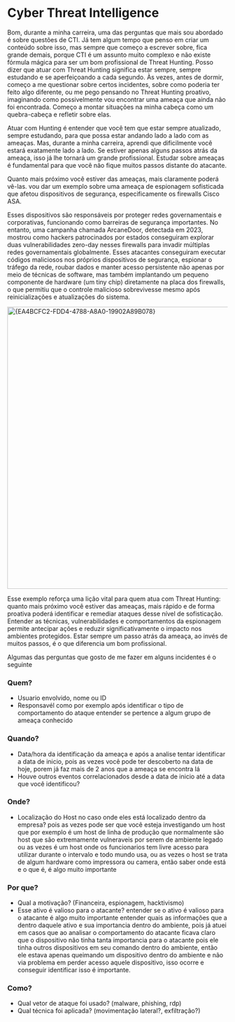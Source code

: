 # Cyber Threat Intelligence

Bom, durante a minha carreira, uma das perguntas que mais sou abordado é sobre questões de CTI. Já tem algum tempo que penso em criar um conteúdo sobre isso, mas sempre que começo a escrever sobre, fica grande demais, porque CTI é um assunto muito complexo e não existe fórmula mágica para ser um bom profissional de Threat Hunting. Posso dizer que atuar com Threat Hunting significa estar sempre, sempre estudando e se aperfeiçoando a cada segundo. Às vezes, antes de dormir, começo a me questionar sobre certos incidentes, sobre como poderia ter feito algo diferente, ou me pego pensando no Threat Hunting proativo, imaginando como possivelmente vou encontrar uma ameaça que ainda não foi encontrada. Começo a montar situações na minha cabeça como um quebra-cabeça e refletir sobre elas.

Atuar com Hunting é entender que você tem que estar sempre atualizado, sempre estudando, para que possa estar andando lado a lado com as ameaças. Mas, durante a minha carreira, aprendi que dificilmente você estará exatamente lado a lado. Se estiver apenas alguns passos atrás da ameaça, isso já lhe tornará um grande profissional. Estudar sobre ameaças é fundamental para que você não fique muitos passos distante do atacante.

Quanto mais próximo você estiver das ameaças, mais claramente poderá vê-las. vou dar um exemplo sobre uma ameaça de espionagem sofisticada que afetou dispositivos de segurança, especificamente os firewalls Cisco ASA.

Esses dispositivos são responsáveis por proteger redes governamentais e corporativas, funcionando como barreiras de segurança importantes. No entanto, uma campanha chamada ArcaneDoor, detectada em 2023, mostrou como hackers patrocinados por estados conseguiram explorar duas vulnerabilidades zero-day nesses firewalls para invadir múltiplas redes governamentais globalmente. Esses atacantes conseguiram executar códigos maliciosos nos próprios dispositivos de segurança, espionar o tráfego da rede, roubar dados e manter acesso persistente não apenas por meio de técnicas de software, mas também implantando um pequeno componente de hardware (um tiny chip) diretamente na placa dos firewalls, o que permitiu que o controle malicioso sobrevivesse mesmo após reinicializações e atualizações do sistema.

<img width="870" height="643" alt="{EA4BCFC2-FDD4-4788-A8A0-19902A89B078}" src="https://github.com/user-attachments/assets/bfcac78f-1cd1-4202-a2f5-0ba1306ccec9" />


Esse exemplo reforça uma lição vital para quem atua com Threat Hunting: quanto mais próximo você estiver das ameaças, mais rápido e de forma proativa poderá identificar e remediar ataques desse nível de sofisticação. Entender as técnicas, vulnerabilidades e comportamentos da espionagem permite antecipar ações e reduzir significativamente o impacto nos ambientes protegidos. Estar sempre um passo atrás da ameaça, ao invés de muitos passos, é o que diferencia um bom profissional.

Algumas das perguntas que gosto de me fazer em alguns incidentes é o seguinte

### Quem?
- Usuario envolvido, nome ou ID
- Responsavél como por exemplo após identificar o tipo de comportamento do ataque entender se pertence a algum grupo de ameaça conhecido

### Quando?
- Data/hora da identificação da ameaça e após a analise tentar identificar a data de inicio, pois as vezes você pode ter descoberto na data de hoje, porem já faz mais de 2 anos que a ameaça se encontra lá
- Houve outros eventos correlacionados desde a data de inicio até a data que você identificou?

### Onde?
- Localização do Host no caso onde eles está localizado dentro da empresa? pois as vezes pode ser que você esteja investigando um host que por exemplo é um host de linha de produção que normalmente são host que são extremamente vulneraveis por serem de ambiente legado ou as vezes é um host onde os funcionarios tem livre acesso para utilizar durante o intervalo e todo mundo usa, ou as vezes o host se trata de algum hardware como impressora ou camera, então saber onde está e o que é, é algo muito importante


### Por que?
- Qual a motivação? (Financeira, espionagem, hacktivismo)
- Esse ativo é valioso para o atacante? entender se o ativo é valioso para o atacante é algo muito importante entender quais as informações que a dentro daquele ativo e sua importancia dentro do ambiente, pois já atuei em casos que ao analisar o comportamento do atacante ficava claro que o dispositivo não tinha tanta importancia para o atacante pois ele tinha outros dispositivos em seu comando dentro do ambiente, então ele estava apenas queimando um dispositivo dentro do ambiente e não via problema em perder acesso aquele dispositivo, isso ocorre e conseguir identificar isso é importante.


### Como?
- Qual vetor de ataque foi usado? (malware, phishing, rdp)
- Qual técnica foi aplicada? (movimentação lateral?, exfiltração?)



